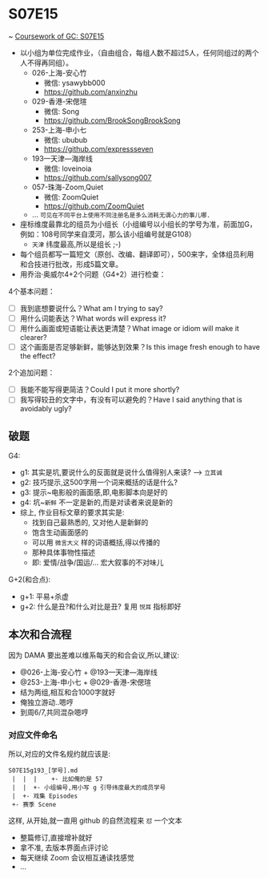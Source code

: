 # S07E15 
~ [Coursework of GC: S07E15](https://paper.dropbox.com/doc/print/MfSHGmyO8Na8cxI0ioIik?print=true)

- 以小组为单位完成作业，（自由组合，每组人数不超过5人，任何同组过的两个人不得再同组）。
    + 026-上海-安心竹 
        * 微信: ysawybb000
        * https://github.com/anxinzhu 
    + 029-香港-宋偲瑄
        * 微信: Song
        * https://github.com/BrookSongBrookSong 
    + 253-上海-申小七
        * 微信: ububub
        * https://github.com/expressseven 
    + 193—天津—海岸线
        * 微信: loveinoia
        * https://github.com/sallysong007 
    + 057-珠海-Zoom,Quiet
        * 微信: ZoomQuiet
        * https://github.com/ZoomQuiet 
    + ... `可见在不同平台上使用不同注册名是多么消耗无谓心力的事儿哪.`
- 座标维度最靠北的组员为小组长（小组编号以小组长的学号为准，前面加G，例如：108号同学来自漠河，那么该小组编号就是G108）
    + `天津` 纬度最高,所以是组长 ;-)
- 每个组员都写一篇短文（原创、改编、翻译即可），500来字，全体组员利用和合技进行批改，形成5篇文章。
- 用乔治·奥威尔4+2个问题（G4+2）进行检查：

4个基本问题：

- [ ] 我到底想要说什么？What am I trying to say?
- [ ] 用什么词能表达？What words will express it?
- [ ] 用什么画面或短语能让表达更清楚？What image or idiom will make it clearer?
- [ ] 这个画面是否足够新鲜，能够达到效果？Is this image fresh enough to have the effect?

2个追加问题：


- [ ] 我能不能写得更简洁？Could I put it more shortly?
- [ ] 我写得较丑的文字中，有没有可以避免的？Have I said anything that is avoidably ugly?

## 破题

G4:

- g1: 其实是坑,要说什么的反面就是说什么值得别人来读? --> `立其诚`
- g2: 技巧提示,这500字用一个词来概括的话是什么?
- g3: 提示~电影般的画面感,即,电影脚本向是好的
- g4: 坑~`新鲜` 不一定是新的,而是对读者来说是新的
- 综上, 作业目标文章的要求其实是:
    + 找到自己最熟悉的, 又对他人是新鲜的
    + 饱含生动画面感的
    + 可以用 `微言大义` 样的词语概括,得以传播的
    + 那种具体事物性描述
    + 即: 爱情/战争/国运/... 宏大叙事的不对味儿

G+2(和合点):

- g+1: 平易+杀虚
- g+2: 什么是丑?和什么对比是丑? 复用 `悦耳` 指标即好


## 本次和合流程
因为 DAMA 要出差难以维系每天的和合会议,所以,建议:

- @026-上海-安心竹 + @193—天津—海岸线 
- @253-上海-申小七 + @029-香港-宋偲瑄
- 结为两组,相互和合1000字就好
- 俺独立游动..嗯哼
- 到周6/7,共同混杂嗯哼


### 对应文件命名

所以,对应的文件名规约就应该是:

    S07E15g193_[学号].md
     |  |  |    +- 比如俺的是 57
     |  |  +- 小组编号,用小写 g 引导纬度最大的成员学号
     |  +- 戏集 Episodes
     +- 赛季 Scene

这样, 从开始,就一直用 github 的自然流程来 `怼` 一个文本

- 整篇修订,直接增补就好
- 拿不准, 去版本界面点评讨论
- 每天继续 Zoom 会议相互通读找感觉
- ...



